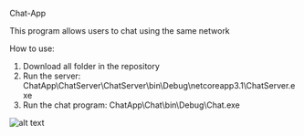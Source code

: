 Chat-App

This program allows users to chat using the same network

How to use:
1. Download all folder in the repository
2. Run the server: ChatApp\ChatServer\ChatServer\bin\Debug\netcoreapp3.1\ChatServer.exe
3. Run the chat program: ChatApp\Chat\bin\Debug\Chat.exe

![alt text](https://github.com/gabrielzurc10/Chat-App/blob/[branch]/Server-running.png?raw=true)
